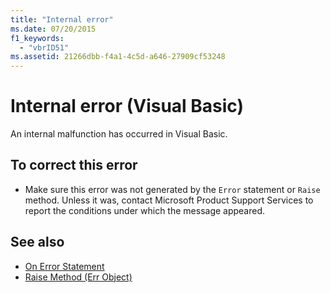 ```yaml
---
title: "Internal error"
ms.date: 07/20/2015
f1_keywords: 
  - "vbrID51"
ms.assetid: 21266dbb-f4a1-4c5d-a646-27909cf53248
---
```

# Internal error (Visual Basic)
An internal malfunction has occurred in Visual Basic.  
  
## To correct this error  
  
- Make sure this error was not generated by the `Error` statement or `Raise` method. Unless it was, contact Microsoft Product Support Services to report the conditions under which the message appeared.  
  
## See also

- [On Error Statement](../../visual-basic/language-reference/statements/on-error-statement.md)
- [Raise Method (Err Object)](xref:Microsoft.VisualBasic.ErrObject.Raise%2A)

